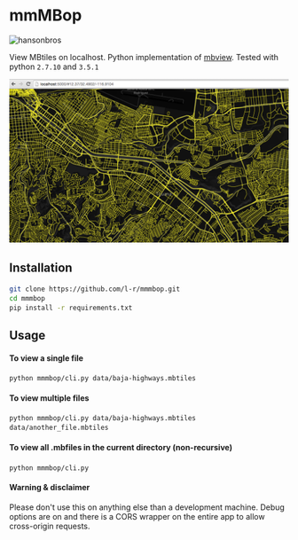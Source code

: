 # mmMBop

![hansonbros](http://67.media.tumblr.com/1a7233b3997c21a1680bdebb836ce241/tumblr_mjkaqbB4rb1qgcra2o1_400.gif)

View MBtiles on localhost. Python implementation of [mbview](https://github.com/mapbox/mbview). Tested with python `2.7.10` and `3.5.1`

![example](https://raw.githubusercontent.com/l-r/mmmbop/master/screenshots/mbtile.png)

## Installation

```bash
git clone https://github.com/l-r/mmmbop.git
cd mmmbop
pip install -r requirements.txt
```

## Usage

#### To view a single file

`python mmmbop/cli.py data/baja-highways.mbtiles`

#### To view multiple files

`python mmmbop/cli.py data/baja-highways.mbtiles data/another_file.mbtiles`

#### To view all .mbfiles in the current directory (non-recursive)

`python mmmbop/cli.py`


#### Warning & disclaimer

Please don't use this on anything else than a development machine. Debug options are on and there is a CORS wrapper on the entire app to allow cross-origin requests.